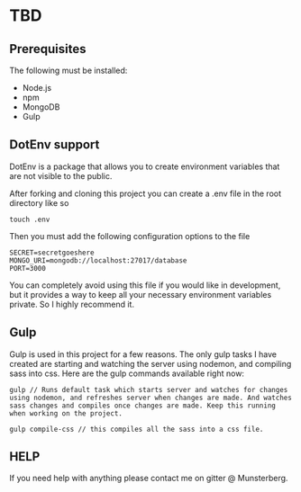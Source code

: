 # TBD

## Prerequisites

The following must be installed:
- Node.js
- npm
- MongoDB
- Gulp

## DotEnv support

DotEnv is a package that allows you to create environment variables that are not visible to the public.

After forking and cloning this project you can create a .env file in the root directory like so
```
touch .env
```

Then you must add the following configuration options to the file
```
SECRET=secretgoeshere
MONGO_URI=mongodb://localhost:27017/database
PORT=3000
```

You can completely avoid using this file if you would like in development, but it provides a way to keep all your necessary environment variables private. So I highly recommend it.

## Gulp

Gulp is used in this project for a few reasons. The only gulp tasks I have created are starting and watching the server using nodemon, and compiling sass into css. Here are the gulp commands available right now:
```
gulp // Runs default task which starts server and watches for changes using nodemon, and refreshes server when changes are made. And watches sass changes and compiles once changes are made. Keep this running when working on the project.

gulp compile-css // this compiles all the sass into a css file.
```

## HELP
If you need help with anything please contact me on gitter @ Munsterberg. 
